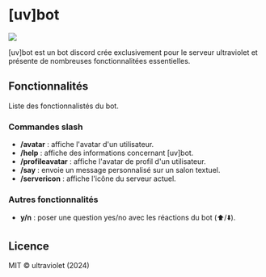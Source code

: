 # [uv]bot 

![](https://dxnuv.github.io/uv-bot/images/uvpng180x180.png)

[uv]bot est un bot discord crée exclusivement pour le serveur ultraviolet et présente de nombreuses fonctionnalitées essentielles.



## Fonctionnalités
Liste des fonctionnalistés du bot.
### Commandes slash
- **/avatar** : affiche l'avatar d'un utilisateur.
- **/help** : affiche des informations concernant [uv]bot.
- **/profileavatar** : affiche l'avatar de profil d'un utilisateur.
- **/say** : envoie un message personnalisé sur un salon textuel.
- **/servericon** : affiche l'icône du serveur actuel.
### Autres fonctionnalités
- **y/n** : poser une question yes/no avec les réactions du bot (⬆️/⬇️).
## Licence
  MIT © ultraviolet (2024)
